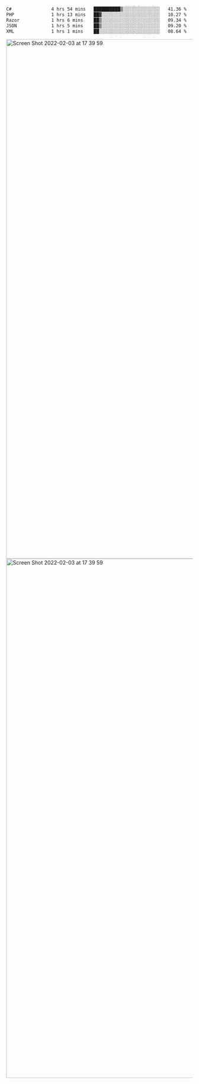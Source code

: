<!--START_SECTION:waka-->

```txt
C#               4 hrs 54 mins   ██████████▒░░░░░░░░░░░░░░   41.36 %
PHP              1 hrs 13 mins   ██▓░░░░░░░░░░░░░░░░░░░░░░   10.27 %
Razor            1 hrs 6 mins    ██▒░░░░░░░░░░░░░░░░░░░░░░   09.34 %
JSON             1 hrs 5 mins    ██▒░░░░░░░░░░░░░░░░░░░░░░   09.20 %
XML              1 hrs 1 mins    ██░░░░░░░░░░░░░░░░░░░░░░░   08.64 %
```

<!--END_SECTION:waka-->

<img width="1400" alt="Screen Shot 2022-02-03 at 17 39 59" src="https://user-images.githubusercontent.com/45716542/152387304-f2b60485-53a6-4f4b-a818-5cefb1b0c0ae.png">
<img width="1400" alt="Screen Shot 2022-02-03 at 17 39 59" src="https://user-images.githubusercontent.com/45716542/152387273-ea5cdf21-2a45-44da-8bef-00c1763b1d42.png">
